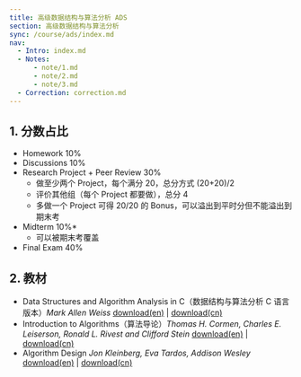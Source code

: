 ```yaml
---
title: 高级数据结构与算法分析 ADS
section: 高级数据结构与算法分析
sync: /course/ads/index.md
nav:
  - Intro: index.md
  - Notes:
      - note/1.md
      - note/2.md
      - note/3.md
  - Correction: correction.md
---
```


## 1. 分数占比

- Homework 10%
- Discussions 10%
- Research Project + Peer Review 30%
    - 做至少两个 Project，每个满分 20，总分方式 (20+20)/2
    - 评价其他组（每个 Project 都要做），总分 4
    - 多做一个 Project 可得 20/20 的 Bonus，可以溢出到平时分但不能溢出到期末考
- Midterm 10%\*
    - 可以被期末考覆盖
- Final Exam 40%

## 2. 教材

- Data Structures and Algorithm Analysis in C（数据结构与算法分析 C 语言版本）_Mark Allen Weiss_ [download(en)](https://pan.memset0.cn/Share/Textbooks/Data%20Structures%20and%20Algorithm%20Analysis%20in%20C,%20Second%20Edition%20-%20Mark%20Allen%20Weiss.pdf) | [download(cn)](https://pan.memset0.cn/Share/Textbooks/%E6%95%B0%E6%8D%AE%E7%BB%93%E6%9E%84%E4%B8%8E%E7%AE%97%E6%B3%95%E5%88%86%E6%9E%90%EF%BC%88C%E8%AF%AD%E8%A8%80%E6%8F%8F%E8%BF%B0%EF%BC%8C%E7%AC%AC%E4%BA%8C%E7%89%88%EF%BC%89%20-%20Mark%20Allen%20Weiss%20-%20%E6%9C%BA%E6%A2%B0%E5%B7%A5%E4%B8%9A%E5%87%BA%E7%89%88%E7%A4%BE.pdf)
- Introduction to Algorithms（算法导论）_Thomas H. Cormen, Charles E. Leiserson, Ronald L. Rivest and Clifford Stein_ [download(en)](https://pan.memset0.cn/Share/Textbooks/Introduction%20to%20Algorithms,%20Third%20Edition%20-%20Thmos.H.Cormen,%20Charles%20E.%20Leiserson.pdf) | [download(cn)](https://pan.memset0.cn/Share/Textbooks/%E7%AE%97%E6%B3%95%E5%AF%BC%E8%AE%BA%EF%BC%88%E7%AC%AC%E4%B8%89%E7%89%88%EF%BC%89%20-%20Thmos.H.Cormen,%20Charles%20E.%20Leiserson.pdf)
- Algorithm Design _Jon Kleinberg, Eva Tardos, Addison Wesley_ [download(en)](https://pan.memset0.cn/Share/Textbooks/Algorithm%20design%20-%20Jon%20Kleinberg,%20%C3%89va%20Tardos.pdf) | [download(cn)](https://pan.memset0.cn/Share/Textbooks/%E7%AE%97%E6%B3%95%E8%AE%BE%E8%AE%A1%20-%20Jon%20Kleinberg%20%C3%89va%20Tardos.pdf)
